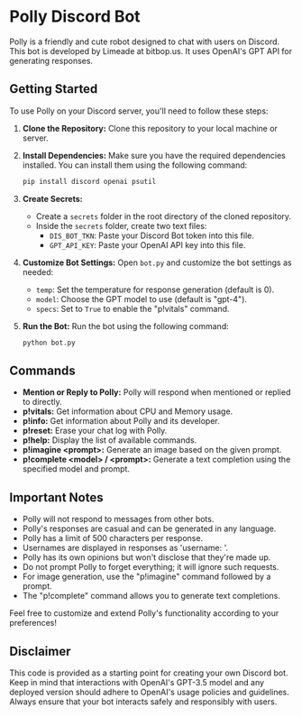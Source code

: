 # Polly Discord Bot

Polly is a friendly and cute robot designed to chat with users on Discord. This bot is developed by Limeade at bitbop.us. It uses OpenAI's GPT API for generating responses.

## Getting Started

To use Polly on your Discord server, you'll need to follow these steps:

1. **Clone the Repository:** Clone this repository to your local machine or server.

2. **Install Dependencies:** Make sure you have the required dependencies installed. You can install them using the following command:
   ```bash
   pip install discord openai psutil
   ```

3. **Create Secrets:**
    - Create a `secrets` folder in the root directory of the cloned repository.
    - Inside the `secrets` folder, create two text files:
      - `DIS_BOT_TKN`: Paste your Discord Bot token into this file.
      - `GPT_API_KEY`: Paste your OpenAI API key into this file.

4. **Customize Bot Settings:** Open `bot.py` and customize the bot settings as needed:
    - `temp`: Set the temperature for response generation (default is 0).
    - `model`: Choose the GPT model to use (default is "gpt-4").
    - `specs`: Set to `True` to enable the "p!vitals" command.

5. **Run the Bot:** Run the bot using the following command:
   ```bash
   python bot.py
   ```

## Commands

- **Mention or Reply to Polly:** Polly will respond when mentioned or replied to directly.
- **p!vitals:** Get information about CPU and Memory usage.
- **p!info:** Get information about Polly and its developer.
- **p!reset:** Erase your chat log with Polly.
- **p!help:** Display the list of available commands.
- **p!imagine \<prompt\>:** Generate an image based on the given prompt.
- **p!complete \<model\> / \<prompt\>:** Generate a text completion using the specified model and prompt.

## Important Notes

- Polly will not respond to messages from other bots.
- Polly's responses are casual and can be generated in any language.
- Polly has a limit of 500 characters per response.
- Usernames are displayed in responses as 'username: '.
- Polly has its own opinions but won't disclose that they're made up.
- Do not prompt Polly to forget everything; it will ignore such requests.
- For image generation, use the "p!imagine" command followed by a prompt.
- The "p!complete" command allows you to generate text completions.

Feel free to customize and extend Polly's functionality according to your preferences!

## Disclaimer

This code is provided as a starting point for creating your own Discord bot. Keep in mind that interactions with OpenAI's GPT-3.5 model and any deployed version should adhere to OpenAI's usage policies and guidelines. Always ensure that your bot interacts safely and responsibly with users.
